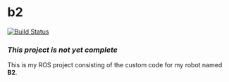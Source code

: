 # b2

[![Build Status](https://travis-ci.org/sheaffej/b2.svg?branch=master)](https://travis-ci.org/sheaffej/b2)

### *This project is not yet complete*

This is my ROS project consisting of the custom code for my robot named **B2**.